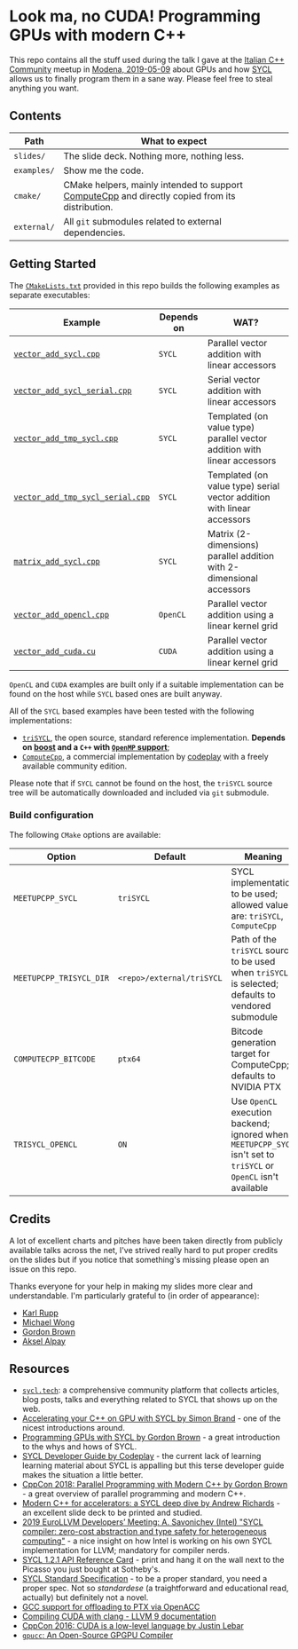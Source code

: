 # Look ma, no CUDA! Programming GPUs with modern C++

This repo contains all the stuff used during the talk I gave at the
[Italian C++ Community](https://www.italiancpp.org/) meetup in 
[Modena, 2019-05-09](https://www.italiancpp.org/event/meetup-maggio2019/)
about GPUs and how [SYCL](https://en.wikipedia.org/wiki/SYCL) allows us
to finally program them in a sane way.
Please feel free to steal anything you want.

## Contents

| Path        | What to expect |
| ----------- | ------------------------------------------- |
| `slides/`   | The slide deck. Nothing more, nothing less. |
| `examples/` | Show me the code. |
| `cmake/`    | CMake helpers, mainly intended to support [ComputeCpp](https://www.codeplay.com/products/computesuite/computecpp) and directly copied from its distribution. |
| `external/` | All `git` submodules related to external dependencies. |

## Getting Started

The [`CMakeLists.txt`](CMakeLists.txt) provided in this repo builds the following examples
as separate executables:

| Example | Depends on | WAT? |
| ------- | ---------- | ---- |
| [`vector_add_sycl.cpp`](examples/vector_add_sycl.cpp) | `SYCL` | Parallel vector addition with linear accessors |
| [`vector_add_sycl_serial.cpp`](examples/vector_add_sycl_serial.cpp) | `SYCL` | Serial vector addition with linear accessors | 
| [`vector_add_tmp_sycl.cpp`](examples/vector_add_tmp_sycl.cpp) | `SYCL` | Templated (on value type) parallel vector addition with linear accessors |
| [`vector_add_tmp_sycl_serial.cpp`](examples/vector_add_tmp_sycl_serial.cpp)| `SYCL` | Templated (on value type) serial vector addition with linear accessors |
| [`matrix_add_sycl.cpp`](examples/matrix_add_sycl.cpp)| `SYCL` | Matrix (2-dimensions) parallel addition with 2-dimensional accessors |
| [`vector_add_opencl.cpp`](examples/vector_add_opencl.cpp)| `OpenCL` | Parallel vector addition using a linear kernel grid |
| [`vector_add_cuda.cu`](examples/vector_add_cuda.cu) | `CUDA` | Parallel vector addition using a linear kernel grid |

`OpenCL` and `CUDA` examples are built only if a suitable implementation can be found on the host 
while `SYCL` based ones are built anyway.

All of the `SYCL` based examples have been tested with the following implementations:

 * [`triSYCL`](https://github.com/triSYCL/triSYCL), the open source, standard reference implementation.
   **Depends on [boost](https://www.boost.org/) and a `C++` with
   [`OpenMP` support](https://www.openmp.org/resources/openmp-compilers-tools/)**;
 * [`ComputeCpp`](https://www.codeplay.com/products/computesuite/computecpp), a commercial implementation
   by [codeplay](https://www.codeplay.com/) with a freely available community edition.
 
 Please note that if `SYCL` cannot be found on the host, the `triSYCL` source tree will be
 automatically downloaded and included via `git` submodule.
 

### Build configuration

The following `CMake` options are available:

| Option | Default | Meaning |
| ----------------------- | ------------------------- | -------------------------------------------------------------------------------------------------- |
| `MEETUPCPP_SYCL`        | `triSYCL`                 | SYCL implementation to be used; allowed values are: `triSYCL`, `ComputeCpp`                        |
| `MEETUPCPP_TRISYCL_DIR` | `<repo>/external/triSYCL` | Path of the `triSYCL` source to be used when `triSYCL` is selected; defaults to vendored submodule |
| `COMPUTECPP_BITCODE`    | `ptx64`                   | Bitcode generation target for ComputeCpp; defaults to NVIDIA PTX                                   |
| `TRISYCL_OPENCL`        | `ON`                      | Use `OpenCL` execution backend; ignored when `MEETUPCPP_SYCL` isn't set to `triSYCL` or `OpenCL` isn't available |

## Credits

A lot of excellent charts and pitches have been taken directly from publicly available
talks across the net, I've strived really hard to put proper credits on the slides but
if you notice that something's missing please open an issue on this repo.

Thanks everyone for your help in making my slides more clear and understandable.
I'm particularly grateful to (in order of appearance):

* [Karl Rupp](https://www.karlrupp.net/)
* [Michael Wong](https://wongmichael.com/about/)
* [Gordon Brown](http://www.aerialmantis.co.uk/)
* [Aksel Alpay](https://github.com/illuhad)

## Resources

* [`sycl.tech`](http://sycl.tech/): a comprehensive community platform that collects articles, blog posts, talks and everything related to SYCL that shows up on the web.
* [Accelerating your C++ on GPU with SYCL by Simon Brand](https://blog.tartanllama.xyz/sycl/) - one of the nicest introductions around.
* [Programming GPUs with SYCL by Gordon Brown](http://cppedinburgh.uk/slides/201607-sycl.pdf) - a great introduction to the whys and hows of SYCL.
* [SYCL Developer Guide by Codeplay](https://developer.codeplay.com/products/computecpp/ce/guides/sycl-guide?) - the current lack of learning learning material about SYCL is appalling but this terse developer guide makes the situation a little better.
* [CppCon 2018: Parallel Programming with Modern C++ by Gordon Brown](https://github.com/AerialMantis/cppcon2018-parallelism-class) - a great overview of parallel programming and modern C++.
* [Modern C++ for accelerators: a SYCL deep dive by Andrew Richards](https://www.khronos.org/assets/uploads/developers/library/2018-evs/EVS2018_09_Modern_Cpp_for_accelerators_andrew.pdf) - an excellent slide deck to be printed and studied.
* [2019 EuroLLVM Developers’ Meeting: A. Savonichev (Intel) "SYCL compiler: zero-cost abstraction and type safety for heterogeneous computing"](https://youtu.be/rfg19iODkhI) - a nice insight on how Intel is working on his own SYCL implementation for LLVM; mandatory for compiler nerds.
* [SYCL 1.2.1 API Reference Card](https://www.khronos.org/files/sycl/sycl-12-reference-card.pdf) - print and hang it on the wall next to the Picasso you just bought at Sotheby's.
* [SYCL Standard Specification](https://www.khronos.org/registry/SYCL/) - to be a proper standard, you need a proper spec. Not so *standardese* (a traightforward and educational read, actually) but definitely not a novel.
* [GCC support for offloading to PTX via OpenACC](https://gcc.gnu.org/wiki/Offloading)
* [Compiling CUDA with clang - LLVM 9 documentation](https://llvm.org/docs/CompileCudaWithLLVM.html)
* [CppCon 2016: CUDA is a low-level language by Justin Lebar](https://youtu.be/KHa-OSrZPGo)
* [`gpucc`: An Open-Source GPGPU Compiler](https://ai.google/research/pubs/pub45226)
